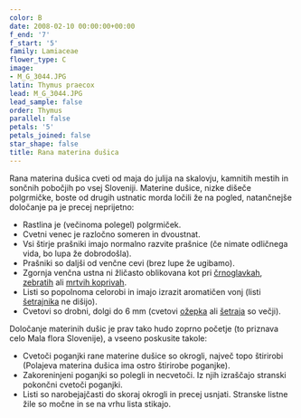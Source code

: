 ```yaml
---
color: B
date: 2008-02-10 00:00:00+00:00
f_end: '7'
f_start: '5'
family: Lamiaceae
flower_type: C
image:
- M_G_3044.JPG
latin: Thymus praecox
lead: M_G_3044.JPG
lead_sample: false
order: Thymus
parallel: false
petals: '5'
petals_joined: false
star_shape: false
title: Rana materina dušica
---
```

Rana materina dušica cveti od maja do julija na skalovju, kamnitih mestih in sončnih pobočjih po vsej Sloveniji. Materine dušice, nizke dišeče polgrmičke, boste od drugih ustnatic morda ločili že na pogled, natančnejše določanje pa je precej neprijetno:

-   Rastlina je (večinoma polegel) polgrmiček.
-   Cvetni venec je razločno someren in dvoustnat.
-   Vsi štirje prašniki imajo normalno razvite prašnice (če nimate odličnega vida, bo lupa že dobrodošla).
-   Prašniki so daljši od venčne cevi (brez lupe že ugibamo).
-   Zgornja venčna ustna ni žličasto oblikovana kot pri [črnoglavkah](../../prunellalaciniata/deljenolistna-črnoglavka/), [zebratih](../../galeopsisspeciosa/pisani-zebrat/) ali [mrtvih koprivah](../../lamiummaculatum/lisasta-mrtva-kopriva/).
-   Listi so popolnoma celorobi in imajo izrazit aromatičen vonj (listi [šetrajnika](../../acinosalpinus/alpski-šetrajnik/) ne dišijo).
-   Cvetovi so drobni, dolgi do 6 mm (cvetovi [ožepka](../../hyssopusofficinalis/navadni-ožepek/) ali [šetraja](../../saturejamontana/kraški-šetraj/) so večji).

Določanje materinih dušic je prav tako hudo zoprno početje (to priznava celo Mala flora Slovenije), a vseeno poskusite takole:

-   Cvetoči poganjki rane materine dušice so okrogli, največ topo štirirobi (Polajeva materina dušica ima ostro štirirobe poganjke).
-   Zakoreninjeni poganjki so polegli in necvetoči. Iz njih izraščajo stranski pokončni cvetoči poganjki.
-   Listi so narobejajčasti do skoraj okrogli in precej usnjati. Stranske listne žile so močne in se na vrhu lista stikajo.
